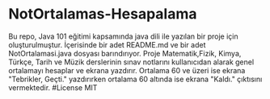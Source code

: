 # NotOrtalamas-Hesapalama
Bu repo, Java 101 eğitimi kapsamında java dili ile yazılan bir proje için oluşturulmuştur. İçerisinde bir adet README.md ve bir adet NotOrtalamasi.java dosyası barındırıyor.  Proje Matematik,Fizik, Kimya, Türkçe, Tarih ve Müzik derslerinin sınav notlarını kullanıcıdan alarak genel ortalamayı hesaplar ve ekrana yazdırır. Ortalama 60 ve üzeri ise ekrana "Tebrikler, Geçti." yazdırırken ortalama 60 altında ise ekrana "Kaldı." çıktısını vermektedir.
#License
MIT

